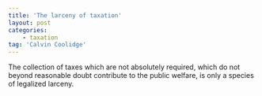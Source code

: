 ```yaml
---
title: 'The larceny of taxation'
layout: post
categories:
    - taxation
tag: 'Calvin Coolidge'
---
```


The collection of taxes which are not absolutely required, which do not beyond reasonable doubt contribute to the public welfare, is only a species of legalized larceny.
